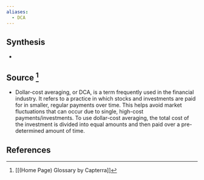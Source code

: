 ```yaml
---
aliases:
  - DCA
---
```

## Synthesis
- 
## Source [^1]
- Dollar-cost averaging, or DCA, is a term frequently used in the financial industry. It refers to a practice in which stocks and investments are paid for in smaller, regular payments over time. This helps avoid market fluctuations that can occur due to single, high-cost payments/investments. To use dollar-cost averaging, the total cost of the investment is divided into equal amounts and then paid over a pre-determined amount of time.
## References

[^1]: [[(Home Page) Glossary by Capterra]]